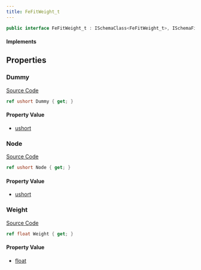```yaml
---
title: FeFitWeight_t
---
```


```csharp
public interface FeFitWeight_t : ISchemaClass<FeFitWeight_t>, ISchemaField, ISchemaClass, INativeHandle
```

#### Implements

## Properties

### Dummy

[Source Code](https://github.com/swiftly-solution/swiftlys2/blob/main/managed/src/SwiftlyS2.Generated/Schemas/Interfaces/FeFitWeight_t.cs#L21)

```csharp
ref ushort Dummy { get; }
```

#### Property Value

- [ushort](https://learn.microsoft.com/dotnet/api/system.uint16)

### Node

[Source Code](https://github.com/swiftly-solution/swiftlys2/blob/main/managed/src/SwiftlyS2.Generated/Schemas/Interfaces/FeFitWeight_t.cs#L19)

```csharp
ref ushort Node { get; }
```

#### Property Value

- [ushort](https://learn.microsoft.com/dotnet/api/system.uint16)

### Weight

[Source Code](https://github.com/swiftly-solution/swiftlys2/blob/main/managed/src/SwiftlyS2.Generated/Schemas/Interfaces/FeFitWeight_t.cs#L17)

```csharp
ref float Weight { get; }
```

#### Property Value

- [float](https://learn.microsoft.com/dotnet/api/system.single)


